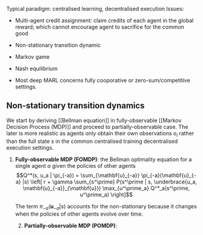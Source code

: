 Typical paradigm: centralised learning, decentralised execution
Issues:
- Multi-agent credit assignment: claim credits of each agent in the global reward; which cannot encourage agent to sacrifice for the common good
- Non-stationary transition dynamic
- Markov game
- Nash equilibrium

- Most deep MARL concerns fully cooporative or zero-sum/competitive settings.

## Non-stationary transition dynamics

We start by deriving [[Bellman equation]] in fully-observable [[Markov Decision Process (MDP)]] and proceed to partially-observable case. The later is more realistic as agents only obtain their own observations $o_i$ rather than the full state $s$ in the common centralised training decentralised execution settings.

1. **Fully-observable MDP (FOMDP)**: the Bellman optimality equation for a single agent $a$ given the policies of other agents
	$$Q^*(s, u_a | \pi_{-a}) 
	= \sum_{\mathbf{u}_{-a}} \pi_{-a}(\mathbf{u}_{-a} |s) 
	\left[ r + \gamma \sum_{s^\prime} P(s^\prime | s, \underbrace{u_a, \mathbf{u}_{-a}}_{\mathbf{u}}) 
	\max_{u^\prime_a} Q^*_a(s^\prime, u^\prime_a) \right]$$

	The term $\pi_{-a}(\mathbf{u}_{-a}|s)$ accounts for the non-stationary because it changes when the policies of other agents evolve over time.
	
	2. **Partially-observable MDP (POMDP)**:
